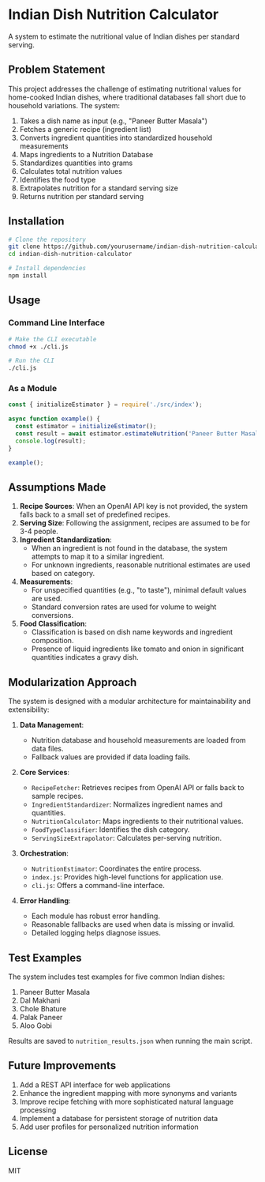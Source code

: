 # Indian Dish Nutrition Calculator

A system to estimate the nutritional value of Indian dishes per standard serving.

## Problem Statement

This project addresses the challenge of estimating nutritional values for home-cooked Indian dishes, where traditional databases fall short due to household variations. The system:

1. Takes a dish name as input (e.g., "Paneer Butter Masala")
2. Fetches a generic recipe (ingredient list)
3. Converts ingredient quantities into standardized household measurements
4. Maps ingredients to a Nutrition Database
5. Standardizes quantities into grams
6. Calculates total nutrition values
7. Identifies the food type
8. Extrapolates nutrition for a standard serving size
9. Returns nutrition per standard serving

## Installation

```bash
# Clone the repository
git clone https://github.com/yourusername/indian-dish-nutrition-calculator.git
cd indian-dish-nutrition-calculator

# Install dependencies
npm install
```

## Usage

### Command Line Interface

```bash
# Make the CLI executable
chmod +x ./cli.js

# Run the CLI
./cli.js
```

### As a Module

```javascript
const { initializeEstimator } = require('./src/index');

async function example() {
  const estimator = initializeEstimator();
  const result = await estimator.estimateNutrition('Paneer Butter Masala');
  console.log(result);
}

example();
```

## Assumptions Made

1. **Recipe Sources**: When an OpenAI API key is not provided, the system falls back to a small set of predefined recipes.
2. **Serving Size**: Following the assignment, recipes are assumed to be for 3-4 people.
3. **Ingredient Standardization**:
   - When an ingredient is not found in the database, the system attempts to map it to a similar ingredient.
   - For unknown ingredients, reasonable nutritional estimates are used based on category.
4. **Measurements**:
   - For unspecified quantities (e.g., "to taste"), minimal default values are used.
   - Standard conversion rates are used for volume to weight conversions.
5. **Food Classification**:
   - Classification is based on dish name keywords and ingredient composition.
   - Presence of liquid ingredients like tomato and onion in significant quantities indicates a gravy dish.

## Modularization Approach

The system is designed with a modular architecture for maintainability and extensibility:

1. **Data Management**:
   - Nutrition database and household measurements are loaded from data files.
   - Fallback values are provided if data loading fails.

2. **Core Services**:
   - `RecipeFetcher`: Retrieves recipes from OpenAI API or falls back to sample recipes.
   - `IngredientStandardizer`: Normalizes ingredient names and quantities.
   - `NutritionCalculator`: Maps ingredients to their nutritional values.
   - `FoodTypeClassifier`: Identifies the dish category.
   - `ServingSizeExtrapolator`: Calculates per-serving nutrition.

3. **Orchestration**:
   - `NutritionEstimator`: Coordinates the entire process.
   - `index.js`: Provides high-level functions for application use.
   - `cli.js`: Offers a command-line interface.

4. **Error Handling**:
   - Each module has robust error handling.
   - Reasonable fallbacks are used when data is missing or invalid.
   - Detailed logging helps diagnose issues.

## Test Examples

The system includes test examples for five common Indian dishes:

1. Paneer Butter Masala
2. Dal Makhani
3. Chole Bhature
4. Palak Paneer
5. Aloo Gobi

Results are saved to `nutrition_results.json` when running the main script.

## Future Improvements

1. Add a REST API interface for web applications
2. Enhance the ingredient mapping with more synonyms and variants
3. Improve recipe fetching with more sophisticated natural language processing
4. Implement a database for persistent storage of nutrition data
5. Add user profiles for personalized nutrition information

## License

MIT